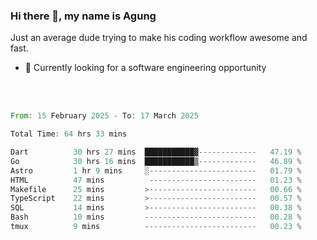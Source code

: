 ### Hi there 👋, my name is Agung
Just an average dude trying to make his coding workflow awesome and fast.

<!--
**agungfir98/agungfir98** is a ✨ _special_ ✨ repository because its `README.md` (this file) appears on your GitHub profile.
-->

- 🔭 Currently looking for a software engineering opportunity
<br/>
<br/>
<!--START_SECTION:waka-->

```rust
From: 15 February 2025 - To: 17 March 2025

Total Time: 64 hrs 33 mins

Dart          30 hrs 27 mins  ███████████▓-------------   47.19 %
Go            30 hrs 16 mins  ███████████▒-------------   46.89 %
Astro         1 hr 9 mins     ░------------------------   01.79 %
HTML          47 mins          ------------------------   01.23 %
Makefile      25 mins         >------------------------   00.66 %
TypeScript    22 mins         >------------------------   00.57 %
SQL           14 mins         >------------------------   00.38 %
Bash          10 mins         -------------------------   00.28 %
tmux          9 mins          -------------------------   00.23 %
```

<!--END_SECTION:waka-->
